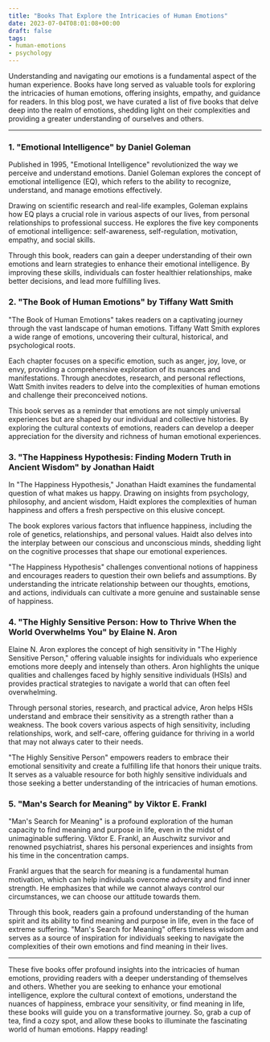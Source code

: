 ```yaml
---
title: "Books That Explore the Intricacies of Human Emotions"
date: 2023-07-04T08:01:08+00:00
draft: false
tags: 
- human-emotions
- psychology
---
```


Understanding and navigating our emotions is a fundamental aspect of the human experience. Books have long served as valuable tools for exploring the intricacies of human emotions, offering insights, empathy, and guidance for readers. In this blog post, we have curated a list of five books that delve deep into the realm of emotions, shedding light on their complexities and providing a greater understanding of ourselves and others.

---

### 1. "Emotional Intelligence" by Daniel Goleman

Published in 1995, "Emotional Intelligence" revolutionized the way we perceive and understand emotions. Daniel Goleman explores the concept of emotional intelligence (EQ), which refers to the ability to recognize, understand, and manage emotions effectively.

Drawing on scientific research and real-life examples, Goleman explains how EQ plays a crucial role in various aspects of our lives, from personal relationships to professional success. He explores the five key components of emotional intelligence: self-awareness, self-regulation, motivation, empathy, and social skills.

Through this book, readers can gain a deeper understanding of their own emotions and learn strategies to enhance their emotional intelligence. By improving these skills, individuals can foster healthier relationships, make better decisions, and lead more fulfilling lives.

### 2. "The Book of Human Emotions" by Tiffany Watt Smith

"The Book of Human Emotions" takes readers on a captivating journey through the vast landscape of human emotions. Tiffany Watt Smith explores a wide range of emotions, uncovering their cultural, historical, and psychological roots.

Each chapter focuses on a specific emotion, such as anger, joy, love, or envy, providing a comprehensive exploration of its nuances and manifestations. Through anecdotes, research, and personal reflections, Watt Smith invites readers to delve into the complexities of human emotions and challenge their preconceived notions.

This book serves as a reminder that emotions are not simply universal experiences but are shaped by our individual and collective histories. By exploring the cultural contexts of emotions, readers can develop a deeper appreciation for the diversity and richness of human emotional experiences.

### 3. "The Happiness Hypothesis: Finding Modern Truth in Ancient Wisdom" by Jonathan Haidt

In "The Happiness Hypothesis," Jonathan Haidt examines the fundamental question of what makes us happy. Drawing on insights from psychology, philosophy, and ancient wisdom, Haidt explores the complexities of human happiness and offers a fresh perspective on this elusive concept.

The book explores various factors that influence happiness, including the role of genetics, relationships, and personal values. Haidt also delves into the interplay between our conscious and unconscious minds, shedding light on the cognitive processes that shape our emotional experiences.

"The Happiness Hypothesis" challenges conventional notions of happiness and encourages readers to question their own beliefs and assumptions. By understanding the intricate relationship between our thoughts, emotions, and actions, individuals can cultivate a more genuine and sustainable sense of happiness.

### 4. "The Highly Sensitive Person: How to Thrive When the World Overwhelms You" by Elaine N. Aron

Elaine N. Aron explores the concept of high sensitivity in "The Highly Sensitive Person," offering valuable insights for individuals who experience emotions more deeply and intensely than others. Aron highlights the unique qualities and challenges faced by highly sensitive individuals (HSIs) and provides practical strategies to navigate a world that can often feel overwhelming.

Through personal stories, research, and practical advice, Aron helps HSIs understand and embrace their sensitivity as a strength rather than a weakness. The book covers various aspects of high sensitivity, including relationships, work, and self-care, offering guidance for thriving in a world that may not always cater to their needs.

"The Highly Sensitive Person" empowers readers to embrace their emotional sensitivity and create a fulfilling life that honors their unique traits. It serves as a valuable resource for both highly sensitive individuals and those seeking a better understanding of the intricacies of human emotions.

### 5. "Man's Search for Meaning" by Viktor E. Frankl

"Man's Search for Meaning" is a profound exploration of the human capacity to find meaning and purpose in life, even in the midst of unimaginable suffering. Viktor E. Frankl, an Auschwitz survivor and renowned psychiatrist, shares his personal experiences and insights from his time in the concentration camps.

Frankl argues that the search for meaning is a fundamental human motivation, which can help individuals overcome adversity and find inner strength. He emphasizes that while we cannot always control our circumstances, we can choose our attitude towards them.

Through this book, readers gain a profound understanding of the human spirit and its ability to find meaning and purpose in life, even in the face of extreme suffering. "Man's Search for Meaning" offers timeless wisdom and serves as a source of inspiration for individuals seeking to navigate the complexities of their own emotions and find meaning in their lives.

---

These five books offer profound insights into the intricacies of human emotions, providing readers with a deeper understanding of themselves and others. Whether you are seeking to enhance your emotional intelligence, explore the cultural context of emotions, understand the nuances of happiness, embrace your sensitivity, or find meaning in life, these books will guide you on a transformative journey. So, grab a cup of tea, find a cozy spot, and allow these books to illuminate the fascinating world of human emotions. Happy reading!